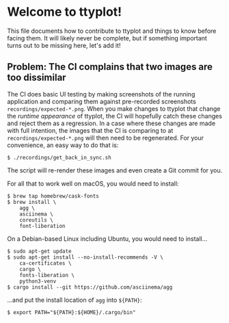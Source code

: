 # Welcome to ttyplot!

This file documents how to contribute to ttyplot and
things to know before facing them.  It will likely
never be complete, but if something important
turns out to be missing here, let's add it!


## Problem: The CI complains that two images are too dissimilar

The CI does basic UI testing by making screenshots
of the running application and comparing them
against pre-recorded screenshots `recordings/expected-*.png`.
When you make changes to ttyplot that change the *runtime appearance* of
ttyplot, the CI will hopefully catch these changes
and reject them as a regression.  In a case where these
changes are made with full intention, the images
that the CI is comparing to at `recordings/expected-*.png`
will then need to be regenerated.
For your convenience, an easy way to do that is:

```console
$ ./recordings/get_back_in_sync.sh
```

The script will re-render these images and even create a Git commit
for you.

For all that to work well on macOS, you would need to install:

```console
$ brew tap homebrew/cask-fonts
$ brew install \
    agg \
    asciinema \
    coreutils \
    font-liberation
```

On a Debian-based Linux including Ubuntu, you would need to install…

```console
$ sudo apt-get update
$ sudo apt-get install --no-install-recommends -V \
    ca-certificates \
    cargo \
    fonts-liberation \
    python3-venv
$ cargo install --git https://github.com/asciinema/agg
```

…and put the install location of `agg` into `${PATH}`:

```console
$ export PATH="${PATH}:${HOME}/.cargo/bin"
```
